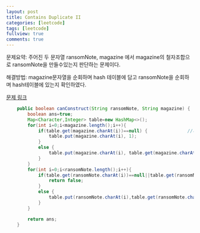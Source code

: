 ```yaml
---
layout: post
title: Contains Duplicate II
categories: [leetcode]
tags: [leetcode]
fullview: true
comments: true
---
```



문제요약: 주어진 두 문자열 ransomNote, magazine 에서 magazine의 철자조합으로 ransomNote을 만들수있는지 판단하는 문제이다.<br>


해결방법: magazine문자열을 순회하며 hash 테이블에 담고 ransomNote을 순회하며 hash테이블에 있는지 확인하였다.<br>

<a class="btn btn-default" href="https://leetcode.com/problems/ransom-note/?envType=study-plan-v2&envId=top-interview-150"> 문제 링크

```java
    public boolean canConstruct(String ransomNote, String magazine) {
        boolean ans=true;
        Map<Character,Integer> table=new HashMap<>();
        for(int i=0;i<magazine.length();i++){
            if(table.get(magazine.charAt(i))==null) {               //처음에 테이블에 아예없을시 1저장
                table.put(magazine.charAt(i), 1);
            }
            else {
                table.put(magazine.charAt(i), table.get(magazine.charAt(i)) + 1); //있을시 +1저장
            }
        }
        for(int i=0;i<ransomNote.length();i++){
            if(table.get(ransomNote.charAt(i))==null||table.get(ransomNote.charAt(i))==0){
                return false;
            }
            else {
                table.put(ransomNote.charAt(i),table.get(ransomNote.charAt(i))-1);      //있을시 -1하여저장
            }
        }

        return ans;
    }
```